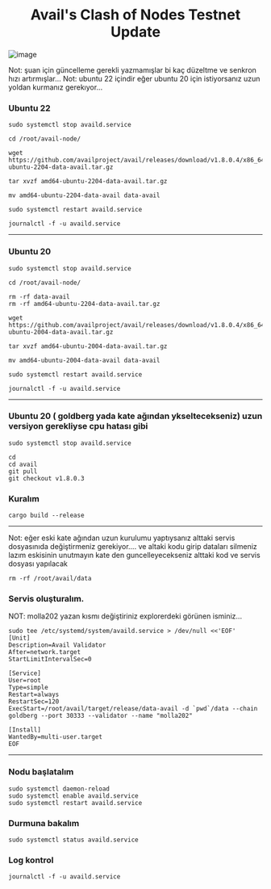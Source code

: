 # <h1 align="center">Avail's Clash of Nodes Testnet Update</h1>

![image](https://github.com/molla202/Avail/assets/91562185/a6461113-7737-40a0-9d2a-3049a7097663)

Not: şuan için güncelleme gerekli yazmamışlar bi kaç düzeltme ve senkron hızı artırmışlar...
Not: ubuntu 22 içindir eğer ubuntu 20 için istiyorsanız uzun yoldan kurmanız gerekıyor...
### Ubuntu 22
```
sudo systemctl stop availd.service
```
```
cd /root/avail-node/
```

```
wget https://github.com/availproject/avail/releases/download/v1.8.0.4/x86_64-ubuntu-2204-data-avail.tar.gz
```
```
tar xvzf amd64-ubuntu-2204-data-avail.tar.gz
```
```
mv amd64-ubuntu-2204-data-avail data-avail
```
```
sudo systemctl restart availd.service
```
```
journalctl -f -u availd.service
```
--------------------
### Ubuntu 20 
```
sudo systemctl stop availd.service
```
```
cd /root/avail-node/
```
```
rm -rf data-avail
rm -rf amd64-ubuntu-2204-data-avail.tar.gz
```
```
wget https://github.com/availproject/avail/releases/download/v1.8.0.4/x86_64-ubuntu-2004-data-avail.tar.gz
```
```
tar xvzf amd64-ubuntu-2004-data-avail.tar.gz
```
```
mv amd64-ubuntu-2004-data-avail data-avail
```
```
sudo systemctl restart availd.service
```
```
journalctl -f -u availd.service
```

------------------------------------------

### Ubuntu 20 ( goldberg yada kate ağından ykseltecekseniz) uzun versiyon gerekliyse cpu hatası gibi
```
sudo systemctl stop availd.service
```
```
cd
cd avail
git pull
git checkout v1.8.0.3
```
### Kuralım
```
cargo build --release
```

---------------------

Not: eğer eski kate ağından uzun kurulumu yaptıysanız alttaki servis dosyasınıda değiştirmeniz gerekiyor.... ve altaki kodu girip dataları silmeniz lazım eskisinin unutmayın kate den guncelleyecekseniz alttaki kod ve servis dosyası yapılacak
```
rm -rf /root/avail/data
```
### Servis oluşturalım.
NOT: molla202 yazan kısmı değiştiriniz explorerdeki görünen isminiz...
```
sudo tee /etc/systemd/system/availd.service > /dev/null <<'EOF'
[Unit]
Description=Avail Validator
After=network.target
StartLimitIntervalSec=0

[Service]
User=root
Type=simple
Restart=always
RestartSec=120
ExecStart=/root/avail/target/release/data-avail -d `pwd`/data --chain goldberg --port 30333 --validator --name "molla202"

[Install]
WantedBy=multi-user.target
EOF
```
---------------------

### Nodu başlatalım
```
sudo systemctl daemon-reload
sudo systemctl enable availd.service
sudo systemctl restart availd.service
```

### Durmuna bakalım
```
sudo systemctl status availd.service
```

### Log kontrol
```
journalctl -f -u availd.service
```
